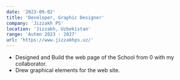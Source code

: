 ```yaml
---
date: '2023-09-02'
title: 'Developer, Graphic Designer'
company: 'Jizzakh PS'
location: 'Jizzakh, Uzbekistan'
range: 'Autmn 2023 - 2027'
url: 'https://www.jizzakhps.uz/'
---
```


- Designed and Build the web page of the School from 0 with my collaborator.
- Drew graphical elements for the web site.

